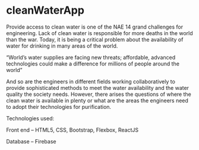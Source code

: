 # cleanWaterApp


Provide access to clean water is one of the NAE 14 grand challenges for engineering. Lack of clean water is responsible for more deaths in the world than the war. Today, it is being a critical problem about the availability of water for drinking in many areas of the world.

“World’s water supplies are facing new threats; affordable, advanced technologies could make a difference for millions of people around the world”

And so are the engineers in different fields working collaboratively to provide sophisticated methods to meet the water availability and the water quality the society needs. However, there arises the questions of where the clean water is available in plenty or what are the areas the engineers need to adopt their technologies for purification.

Technologies used:

  Front end – HTML5, CSS, Bootstrap, Flexbox, ReactJS

  Database – Firebase

